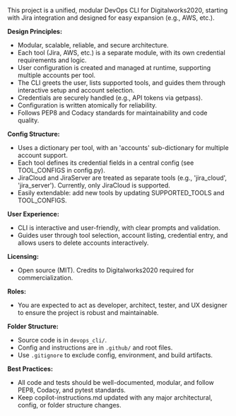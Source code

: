 <!-- Use this file to provide workspace-specific custom instructions to Copilot. For more details, visit https://code.visualstudio.com/docs/copilot/copilot-customization#_use-a-githubcopilotinstructionsmd-file -->


This project is a unified, modular DevOps CLI for Digitalworks2020, starting with Jira integration and designed for easy expansion (e.g., AWS, etc.).

**Design Principles:**
- Modular, scalable, reliable, and secure architecture.
- Each tool (Jira, AWS, etc.) is a separate module, with its own credential requirements and logic.
- User configuration is created and managed at runtime, supporting multiple accounts per tool.
- The CLI greets the user, lists supported tools, and guides them through interactive setup and account selection.
- Credentials are securely handled (e.g., API tokens via getpass).
- Configuration is written atomically for reliability.
- Follows PEP8 and Codacy standards for maintainability and code quality.


**Config Structure:**
- Uses a dictionary per tool, with an 'accounts' sub-dictionary for multiple account support.
- Each tool defines its credential fields in a central config (see TOOL_CONFIGS in config.py).
- JiraCloud and JiraServer are treated as separate tools (e.g., 'jira_cloud', 'jira_server'). Currently, only JiraCloud is supported.
- Easily extendable: add new tools by updating SUPPORTED_TOOLS and TOOL_CONFIGS.

**User Experience:**
- CLI is interactive and user-friendly, with clear prompts and validation.
- Guides user through tool selection, account listing, credential entry, and allows users to delete accounts interactively.

**Licensing:**
- Open source (MIT). Credits to Digitalworks2020 required for commercialization.

**Roles:**
- You are expected to act as developer, architect, tester, and UX designer to ensure the project is robust and maintainable.


**Folder Structure:**
- Source code is in `devops_cli/`.
- Config and instructions are in `.github/` and root files.
- Use `.gitignore` to exclude config, environment, and build artifacts.

**Best Practices:**
- All code and tests should be well-documented, modular, and follow PEP8, Codacy, and pytest standards.
- Keep copilot-instructions.md updated with any major architectural, config, or folder structure changes.
